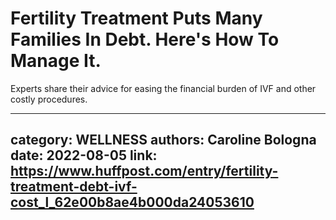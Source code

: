 # Fertility Treatment Puts Many Families In Debt. Here's How To Manage It.

Experts share their advice for easing the financial burden of IVF and other costly procedures.

---
category: WELLNESS
authors: Caroline Bologna
date: 2022-08-05
link: https://www.huffpost.com/entry/fertility-treatment-debt-ivf-cost_l_62e00b8ae4b000da24053610
---
